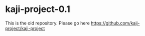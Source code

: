 kaji-project-0.1
================

This is the old repository. Please go here https://github.com/kaji-project/kaji-project

